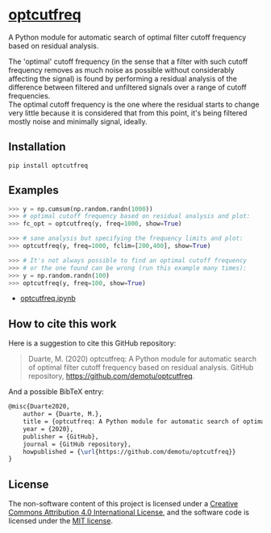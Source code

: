 # [optcutfreq](https://pypi.org/project/optcutfreq)

A Python module for automatic search of optimal filter cutoff frequency based on residual analysis.

The 'optimal' cutoff frequency (in the sense that a filter with such cutoff frequency removes as much noise as possible without considerably affecting the signal) is found by performing a residual analysis of the difference between filtered and unfiltered signals over a range of cutoff frequencies.  
The optimal cutoff frequency is the one where the residual starts to change very little because it is considered that from this point, it's being filtered mostly noise and minimally signal, ideally.

Installation
------------
```
pip install optcutfreq
```

Examples
--------
```python
>>> y = np.cumsum(np.random.randn(1000))
>>> # optimal cutoff frequency based on residual analysis and plot:
>>> fc_opt = optcutfreq(y, freq=1000, show=True)

>>> # sane analysis but specifying the frequency limits and plot:
>>> optcutfreq(y, freq=1000, fclim=[200,400], show=True)

>>> # It's not always possible to find an optimal cutoff frequency
>>> # or the one found can be wrong (run this example many times):
>>> y = np.random.randn(100)
>>> optcutfreq(y, freq=100, show=True)
```
 * [optcutfreq.ipynb](https://github.com/demotu/optcutfreq/blob/master/docs/optcutfreq.ipynb)

How to cite this work
---------------------
Here is a suggestion to cite this GitHub repository:

> Duarte, M. (2020) optcutfreq: A Python module for automatic search of optimal filter cutoff frequency based on residual analysis. GitHub repository, https://github.com/demotu/optcutfreq.

And a possible BibTeX entry:

```tex
@misc{Duarte2020,  
    author = {Duarte, M.},
    title = {optcutfreq: A Python module for automatic search of optimal filter cutoff frequency based on residual analysis},  
    year = {2020},  
    publisher = {GitHub},  
    journal = {GitHub repository},  
    howpublished = {\url{https://github.com/demotu/optcutfreq}}  
}
```

License
-------
The non-software content of this project is licensed under a [Creative Commons Attribution 4.0 International License](http://creativecommons.org/licenses/by/4.0/), and the software code is licensed under the [MIT license](https://opensource.org/licenses/mit-license.php).
